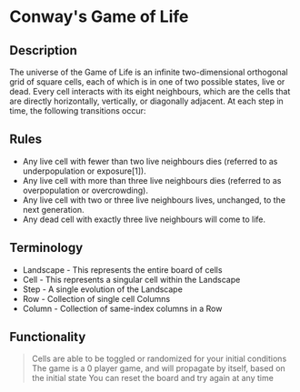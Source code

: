 # Conway's Game of Life

## Description
The universe of the Game of Life is an infinite two-dimensional orthogonal grid of square cells, each of which is in one of two possible states, live or dead. Every cell interacts with its eight neighbours, which are the cells that are directly horizontally, vertically, or diagonally adjacent. At each step in time, the following transitions occur:

## Rules
- Any live cell with fewer than two live neighbours dies (referred to as underpopulation or exposure[1]).
- Any live cell with more than three live neighbours dies (referred to as overpopulation or overcrowding).
- Any live cell with two or three live neighbours lives, unchanged, to the next generation.
- Any dead cell with exactly three live neighbours will come to life.

## Terminology
- Landscape - This represents the entire board of cells
- Cell - This represents a singular cell within the Landscape
- Step - A single evolution of the Landscape
- Row - Collection of single cell Columns
- Column - Collection of same-index columns in a Row

## Functionality
> Cells are able to be toggled or randomized for your initial conditions
> The game is a 0 player game, and will propagate by itself, based on the initial state
> You can reset the board and try again at any time <TODO>
